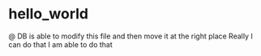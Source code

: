 # hello_world
@ DB is able to modify this file and then move it at the right place
Really I can do that
I am able to do that